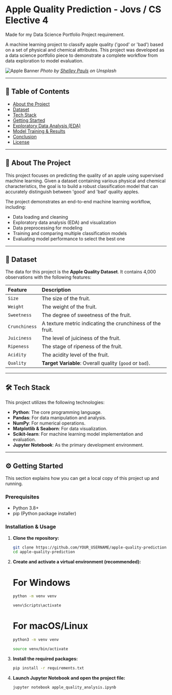 # Apple Quality Prediction - Jovs / CS Elective 4
Made for my  Data Science Portfolio Project requirement.

A machine learning project to classify apple quality ('good' or 'bad') based on a set of physical and chemical attributes. This project was developed as a data science portfolio piece to demonstrate a complete workflow from data exploration to model evaluation.

![Apple Banner](https://images.unsplash.com/photo-1568702846914-96b305d2aaeb?ixlib=rb-4.0.3&q=85&fm=jpg&crop=entropy&cs=srgb&w=1600)
*Photo by [Shelley Pauls](https://unsplash.com/@shelleypauls) on Unsplash*

---

## 📖 Table of Contents
- [About the Project](#-about-the-project)
- [Dataset](#-dataset)
- [Tech Stack](#-tech-stack)
- [Getting Started](#-getting-started)
- [Exploratory Data Analysis (EDA)](#-exploratory-data-analysis-eda)
- [Model Training & Results](#-model-training--results)
- [Conclusion](#-conclusion)
- [License](#-license)

---

## 🎯 About The Project

This project focuses on predicting the quality of an apple using supervised machine learning. Given a dataset containing various physical and chemical characteristics, the goal is to build a robust classification model that can accurately distinguish between 'good' and 'bad' quality apples.

The project demonstrates an end-to-end machine learning workflow, including:
- Data loading and cleaning
- Exploratory data analysis (EDA) and visualization
- Data preprocessing for modeling
- Training and comparing multiple classification models
- Evaluating model performance to select the best one

---

## 🍎 Dataset

The data for this project is the **Apple Quality Dataset**. It contains 4,000 observations with the following features:

| Feature | Description |
| :--- | :--- |
| `Size` | The size of the fruit. |
| `Weight` | The weight of the fruit. |
| `Sweetness` | The degree of sweetness of the fruit. |
| `Crunchiness`| A texture metric indicating the crunchiness of the fruit. |
| `Juiciness` | The level of juiciness of the fruit. |
| `Ripeness` | The stage of ripeness of the fruit. |
| `Acidity` | The acidity level of the fruit. |
| `Quality` | **Target Variable**: Overall quality (`good` or `bad`). |

---

## 🛠️ Tech Stack

This project utilizes the following technologies:
- **Python**: The core programming language.
- **Pandas**: For data manipulation and analysis.
- **NumPy**: For numerical operations.
- **Matplotlib & Seaborn**: For data visualization.
- **Scikit-learn**: For machine learning model implementation and evaluation.
- **Jupyter Notebook**: As the primary development environment.

---

## ⚙️ Getting Started

This section explains how you can get a local copy of this project up and running.

### Prerequisites

- Python 3.8+
- pip (Python package installer)

### Installation & Usage

1. **Clone the repository:**
   ```sh
   git clone https://github.com/YOUR_USERNAME/apple-quality-prediction.git
   cd apple-quality-prediction
2. **Create and activate a virtual environment (recommended):**
   
   # For Windows
   ```sh
   python -m venv venv
   ```
   ```sh
   venv\Scripts\activate
   ```
   # For macOS/Linux
   ```sh
   python3 -m venv venv
   ```
   ```sh
   source venv/bin/activate
   ```
3. **Install the required packages:**
   ```sh
   pip install -r requirements.txt
   ```
4. **Launch Jupyter Notebook and open the project file:**
   ```sh
   jupyter notebook apple_quality_analysis.ipynb
   ```


   












